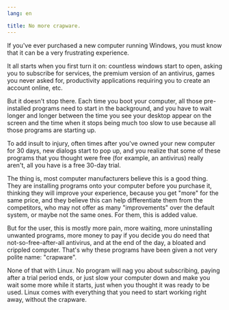 ```yaml
---
lang: en

title: No more crapware.
---
```


If you've ever purchased a new computer running Windows, you must know that it can be a very
frustrating experience.

It all starts when you first turn it on: countless windows start to open, asking you to
subscribe for services, the premium version of an antivirus, games you never asked for,
productivity applications requiring you to create an account online, etc.

But it doesn't stop there. Each time you boot your computer, all those pre-installed
programs need to start in the background, and you have to wait longer and longer between the
time you see your desktop appear on the screen and the time when it stops being much too slow
to use because all those programs are starting up.

To add insult to injury, often times after you've owned your new computer for 30 days, new
dialogs start to pop up, and you realize that some of these programs that you thought were free
(for example, an antivirus) really aren't, all you have is a free 30-day trial.

The thing is, most computer manufacturers believe this is a good thing. They are installing
programs onto your computer before you purchase it, thinking they will improve your experience,
because you get "more" for the same price, and they believe this can help differentiate them
from the competitors, who may not offer as many "improvements" over the default system, or
maybe not the same ones. For them, this is added value.

But for the user, this is mostly more pain, more waiting, more uninstalling unwanted
programs, more money to pay if you decide you do need that not-so-free-after-all antivirus, and
at the end of the day, a bloated and crippled computer. That's why these programs have been
given a not very polite name: "crapware".

None of that with Linux. No program will nag you about subscribing, paying after a trial
period ends, or just slow your computer down and make you wait some more while it starts, just
when you thought it was ready to be used. Linux comes with everything that you need to start
working right away, without the crapware.




